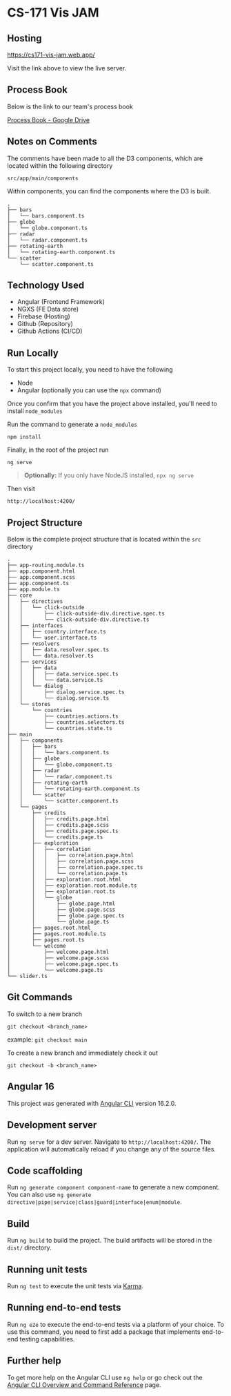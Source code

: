 # CS-171 Vis JAM

## Hosting
https://cs171-vis-jam.web.app/

Visit the link above to view the live server.

## Process Book

Below is the link to our team's process book

[Process Book - Google Drive](https://docs.google.com/document/d/1S9Q-4hUzh9FjuUb7bH_uFZvz2amB4Qqf9EyxCqESPmo/edit#heading=h.r7owtswhdbft)

## Notes on Comments

The comments have been made to all the D3 components, which are located within the following directory

```
src/app/main/components
```

Within components, you can find the components where the D3 is built.
```
.
├── bars
│   └── bars.component.ts
├── globe
│   └── globe.component.ts
├── radar
│   └── radar.component.ts
├── rotating-earth
│   └── rotating-earth.component.ts
└── scatter
    └── scatter.component.ts
```

## Technology Used

- Angular (Frontend Framework)
- NGXS (FE Data store)
- Firebase (Hosting)
- Github (Repository)
- Github Actions (CI/CD)


## Run Locally
To start this project locally, you need to have the following
- Node
- Angular (optionally you can use the `npx` command)


Once you confirm that you have the project above installed, you'll need to install `node_modules`

Run the command to generate a `node_modules`
```
npm install
```

Finally, in the root of the project run 
```
ng serve
``` 
> **Optionally:** If you only have NodeJS installed, `npx ng serve`

Then visit 
```
http://localhost:4200/
```

## Project Structure

Below is the complete project structure that is located within the `src` directory

```
.
├── app-routing.module.ts
├── app.component.html
├── app.component.scss
├── app.component.ts
├── app.module.ts
├── core
│   ├── directives
│   │   └── click-outside
│   │       ├── click-outside-div.directive.spec.ts
│   │       └── click-outside-div.directive.ts
│   ├── interfaces
│   │   ├── country.interface.ts
│   │   └── user.interface.ts
│   ├── resolvers
│   │   ├── data.resolver.spec.ts
│   │   └── data.resolver.ts
│   ├── services
│   │   ├── data
│   │   │   ├── data.service.spec.ts
│   │   │   └── data.service.ts
│   │   └── dialog
│   │       ├── dialog.service.spec.ts
│   │       └── dialog.service.ts
│   └── stores
│       └── countries
│           ├── countries.actions.ts
│           ├── countries.selectors.ts
│           └── countries.state.ts
├── main
│   ├── components
│   │   ├── bars
│   │   │   └── bars.component.ts
│   │   ├── globe
│   │   │   └── globe.component.ts
│   │   ├── radar
│   │   │   └── radar.component.ts
│   │   ├── rotating-earth
│   │   │   └── rotating-earth.component.ts
│   │   └── scatter
│   │       └── scatter.component.ts
│   └── pages
│       ├── credits
│       │   ├── credits.page.html
│       │   ├── credits.page.scss
│       │   ├── credits.page.spec.ts
│       │   └── credits.page.ts
│       ├── exploration
│       │   ├── correlation
│       │   │   ├── correlation.page.html
│       │   │   ├── correlation.page.scss
│       │   │   ├── correlation.page.spec.ts
│       │   │   └── correlation.page.ts
│       │   ├── exploration.root.html
│       │   ├── exploration.root.module.ts
│       │   ├── exploration.root.ts
│       │   └── globe
│       │       ├── globe.page.html
│       │       ├── globe.page.scss
│       │       ├── globe.page.spec.ts
│       │       └── globe.page.ts
│       ├── pages.root.html
│       ├── pages.root.module.ts
│       ├── pages.root.ts
│       └── welcome
│           ├── welcome.page.html
│           ├── welcome.page.scss
│           ├── welcome.page.spec.ts
│           └── welcome.page.ts
└── slider.ts
```

## Git Commands

To switch to a new branch
```
git checkout <branch_name>
```
example: `git checkout main`

To create a new branch and immediately check it out
```
git checkout -b <branch_name>
```


## Angular 16
This project was generated with [Angular CLI](https://github.com/angular/angular-cli) version 16.2.0.

## Development server

Run `ng serve` for a dev server. Navigate to `http://localhost:4200/`. The application will automatically reload if you change any of the source files.

## Code scaffolding

Run `ng generate component component-name` to generate a new component. You can also use `ng generate directive|pipe|service|class|guard|interface|enum|module`.

## Build

Run `ng build` to build the project. The build artifacts will be stored in the `dist/` directory.

## Running unit tests

Run `ng test` to execute the unit tests via [Karma](https://karma-runner.github.io).

## Running end-to-end tests

Run `ng e2e` to execute the end-to-end tests via a platform of your choice. To use this command, you need to first add a package that implements end-to-end testing capabilities.

## Further help

To get more help on the Angular CLI use `ng help` or go check out the [Angular CLI Overview and Command Reference](https://angular.io/cli) page.
